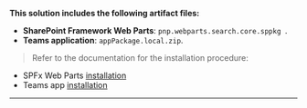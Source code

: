 **This solution includes the following artifact files:**
- **SharePoint Framework Web Parts**: `pnp.webparts.search.core.sppkg `.
- **Teams application**: `appPackage.local.zip`.

> Refer to the documentation for the installation procedure:

- SPFx Web Parts [installation](](https://microsoft-search.github.io/pnp-modern-search-core-components/docs/sharepoint-webparts/installation))
- Teams app [installation](https://microsoft-search.github.io/pnp-modern-search-core-components/docs/teams-app/solution)
____
